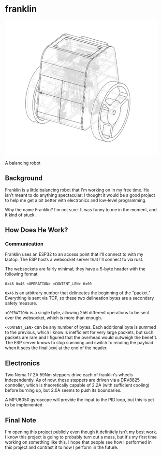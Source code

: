 # franklin

![](./cad-screenshot.png)

A balancing robot

## Background

Franklin is a little balancing robot that I'm working on in my free time. He isn't meant to do anything spectacular; I  thought it would be a good project to help me get a bit better with electronics and low-level programming.

Why the name Franklin? I'm not sure. It was funny to me in the moment, and it kind of stuck.

## How Does He Work?

### Communication

Franklin uses an ESP32 to an access point that I'll connect to with my laptop. The ESP hosts a websocket server that I'll connect to via rust. 

The websockets are fairly minimal; they have a 5-byte header with the following format

`0x46 0x46 <OPERATION> <CONTENT_LEN> 0x00`

`0x46` is an arbitrary number that delineates the beginning of the "packet." Everything is sent via TCP, so these two delineation bytes are a secondary safety measure.

`<OPERATION>` is a single byte, allowing 256 different operations to be sent over the websocket, which is more than enough.

`<CONTENT_LEN>` can be any number of bytes. Each additional byte is summed to the previous, which I know is inefficient for very large packets, but such packets are rare and I figured that the overhead would outweigh the benefit. The ESP server knows to stop summing and switch to reading the payload when it sees the final `0x00` at the end of the header.

## Electronics

Two Nema 17 2A 59Nm steppers drive each of franklin's wheels independently. As of now, these steppers are driven via a DRV8825 controller, which is theoretically capable of 2.2A (with sufficient cooling) before burning up, but 2.0A seems to push its boundaries.

A MPU6050 gyroscope will provide the input to the PID loop, but this is yet to be implemented.

## Final Note
I'm opening this project publicly even though it definitely isn't my best work. I know this project is going to probably turn out a mess, but it's my first time working on something like this. I hope that people see how I performed in this project and contrast it to how I perform in the future.